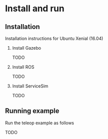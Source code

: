 # Install and run

## Installation

Installation instructions for Ubuntu Xenial (16.04)

1. Install Gazebo

    TODO

1. Install ROS

    TODO

1. Install ServiceSim

    TODO

## Running example

Run the teleop example as follows

TODO